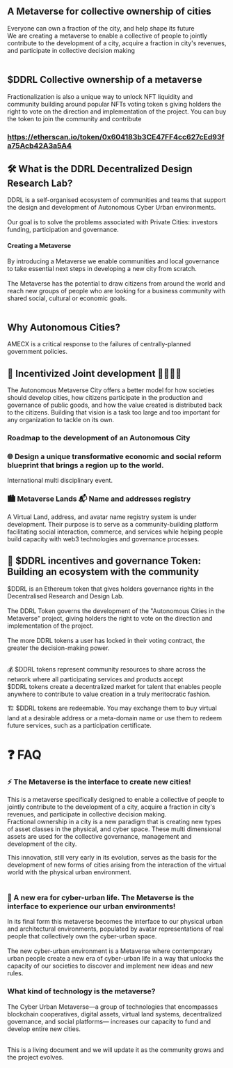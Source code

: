 ## A Metaverse for collective ownership of cities
Everyone can own a fraction of the city, and help shape its future<br>
We are creating a metaverse to enable a collective of people to jointly contribute to the development of a city, acquire a fraction in city's revenues, and participate in collective decision making<br><br>

## $DDRL Collective ownership of a metaverse
Fractionalization is also a unique way to unlock NFT liquidity and community building around popular NFTs
voting token s giving holders the right to vote on the direction and implementation of the project.
You can buy the token to join the community and contribute
### https://etherscan.io/token/0x604183b3CE47FF4cc627cEd93fa75Acb42A3a5A4

## 🛠 What is the DDRL Decentralized Design Research Lab?
DDRL is a self-organised ecosystem of communities and teams that support the design and development of Autonomous Cyber Urban environments.<br><br> Our goal is to solve the problems associated with Private Cities: investors funding, participation and governance.
#### Creating a Metaverse
By introducing a Metaverse we enable communities and local governance to take essential next steps in developing a new city from scratch.<br><br> The Metaverse has the potential to draw citizens from around the world and reach new groups of people who are looking for a business community with shared social, cultural or economic goals.<br><br> 

## Why Autonomous Cities? 
AMECX is a critical response to the failures of centrally-planned government policies. 

## 👫 Incentivized Joint development  👫👫👫👫

The Autonomous Metaverse City offers a better model for how societies should develop cities, how citizens participate in the production and governance of public goods, and how the value created is distributed back to the citizens. Building that vision is a task too large and too important for any organization to tackle on its own.<br>
### Roadmap to the development of an Autonomous City


### 🌐 Design a unique transformative economic and social reform blueprint that brings a region up to the world.
International multi disciplinary event.
 
### 🏙 Metaverse Lands  📬 Name and addresses registry
A Virtual Land, address, and avatar name registry system is under development. Their purpose is to serve as a community-building platform facilitating social interaction, commerce, and services while helping people build capacity with web3 technologies and governance processes.


## 🚀 $DDRL incentives and governance Token: Building an ecosystem with the community
$DDRL is an Ethereum token that gives holders governance rights in the Decentralised Research and Design Lab.<br><br> The DDRL Token governs the development of the "Autonomous Cities in the Metaverse" project, giving holders the right to vote on the direction and implementation of the project.<br><br> The more DDRL tokens a user has locked in their voting contract, the greater the decision-making power. <br><br>


💰 $DDRL tokens represent community resources to share across the network where all participating services and products accept<br>
$DDRL tokens create a decentralized market for talent that enables people anywhere to contribute to value creation in a truly meritocratic fashion.<br>

🏗 $DDRL tokens are redeemable. You may exchange them to buy virtual land at a desirable address or a meta-domain name or use them to redeem future services, such as a participation certificate.<br>





# ❓ FAQ
### ⚡️ The Metaverse is the interface to create new cities!
This is a metaverse specifically designed to enable a collective of people to jointly contribute to the development of a city, acquire a fraction in city's revenues, and participate in collective decision making.<br>
Fractional ownership in a city is a new paradigm that is creating new types of asset classes in the physical, and cyber space. These multi dimensional assets are used for the collective governance, management and development of the city.<br>

This innovation, still very early in its evolution, serves as the basis for the development of new forms of cities arising from the interaction of the virtual world with the physical urban environment. <br><br>

### 💎 A new era for cyber-urban life. The Metaverse is the interface to experience our urban environments!
In its final form this metaverse becomes the interface to our physical urban and architectural environments, populated by avatar representations of real people that collectively own the cyber-urban space.<br><br>
The new cyber-urban environment is a Metaverse where contemporary urban people create a new era of cyber-urban life in a way that unlocks the capacity of our societies to discover and implement new ideas and new rules.<br>


###  What kind of technology is the metaverse?
The Cyber Urban Metaverse—a group of technologies that encompasses blockchain cooperatives, digital assets, virtual land systems, decentralized governance, and social platforms— increases our capacity to fund and develop entire new cities.<br><br>

This is a living document and we will update it as the community grows and the project evolves.<br>
